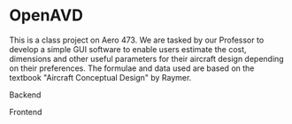 # OpenAVD
 This is a class project on Aero 473. We are tasked by our Professor to develop a simple GUI software to enable users estimate the cost, dimensions and other useful parameters for their aircraft design depending on their preferences. The formulae and data used are based on the textbook "Aircraft Conceptual Design" by Raymer.

Backend



Frontend
